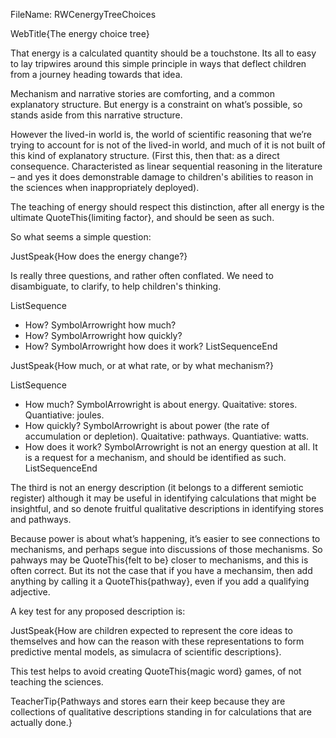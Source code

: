 FileName: RWCenergyTreeChoices

WebTitle{The energy choice tree}

That energy is a calculated quantity should be a touchstone. Its all to easy to lay tripwires around this simple principle in ways that deflect children from a journey heading towards that idea.

Mechanism and narrative stories are comforting, and a common explanatory structure. But energy is a constraint on what’s possible, so stands aside from this narrative structure. 

However the lived-in world is, the world of scientific reasoning that we’re trying to account for is not of the lived-in world,  and much of it is not built of this kind of explanatory structure. (First this, then that: as a direct consequence. Characteristed as linear sequential reasoning in the literature – and yes it does demonstrable damage to children's abilities to reason in the sciences when inappropriately deployed).


The teaching of energy should respect this distinction, after all energy is the ultimate QuoteThis{limiting factor}, and should be seen as such.

So what seems a simple question:

JustSpeak{How does the energy change?}

Is really three questions, and rather often conflated. We need to disambiguate, to clarify, to help children's thinking.

ListSequence
- How? SymbolArrowright how much?
- How? SymbolArrowright how quickly?
- How? SymbolArrowright how does it work?
ListSequenceEnd

JustSpeak{How much, or at what rate, or by what mechanism?}

ListSequence
- How much?  SymbolArrowright is about energy. Quaitative: stores. Quantiative: joules.
- How quickly?   SymbolArrowright is about power (the rate of accumulation or depletion). Quaitative: pathways. Quantiative: watts.
- How does it work? SymbolArrowright is not an energy question at all. It is a request for a mechanism, and should be identified as such.
ListSequenceEnd

The third is not an energy description (it belongs to a different semiotic register) although it may be useful in identifying calculations that might be insightful, and so denote fruitful qualitative descriptions in identifying stores and pathways.

Because power is about what’s happening, it’s easier to see connections to mechanisms, and perhaps segue into discussions of those mechanisms. So pahways may be QuoteThis{felt to be} closer to mechanisms, and this is often correct. But its not the case that if you have a mechansim, then add anything by calling it a QuoteThis{pathway}, even if you add a qualifying adjective.

A key test for any proposed description is:

JustSpeak{How are children expected to represent the core ideas to themselves and how can the reason with these representations to form predictive mental models, as simulacra of scientific descriptions}.

This test helps to avoid creating QuoteThis{magic word} games, of not teaching the sciences.

TeacherTip{Pathways and stores earn their keep because they are collections of qualitative descriptions standing in for calculations that are actually done.}



